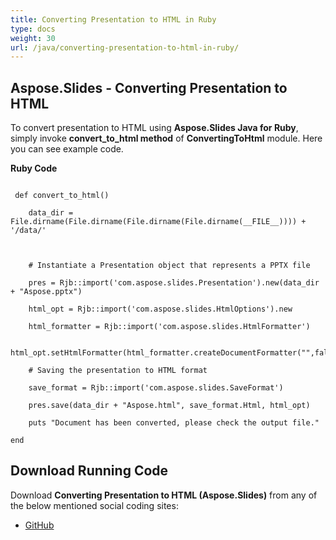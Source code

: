 ```yaml
---
title: Converting Presentation to HTML in Ruby
type: docs
weight: 30
url: /java/converting-presentation-to-html-in-ruby/
---
```


## **Aspose.Slides - Converting Presentation to HTML**
To convert presentation to HTML using **Aspose.Slides Java for Ruby**, simply invoke **convert_to_html method** of **ConvertingToHtml** module. Here you can see example code.

**Ruby Code**

```

 def convert_to_html()

    data_dir = File.dirname(File.dirname(File.dirname(File.dirname(__FILE__)))) + '/data/'



    # Instantiate a Presentation object that represents a PPTX file

    pres = Rjb::import('com.aspose.slides.Presentation').new(data_dir + "Aspose.pptx")

    html_opt = Rjb::import('com.aspose.slides.HtmlOptions').new

    html_formatter = Rjb::import('com.aspose.slides.HtmlFormatter')

    html_opt.setHtmlFormatter(html_formatter.createDocumentFormatter("",false))

    # Saving the presentation to HTML format

    save_format = Rjb::import('com.aspose.slides.SaveFormat')

    pres.save(data_dir + "Aspose.html", save_format.Html, html_opt)

    puts "Document has been converted, please check the output file."

end   

```
## **Download Running Code**
Download **Converting Presentation to HTML (Aspose.Slides)** from any of the below mentioned social coding sites:

- [GitHub](https://github.com/aspose-slides/Aspose.Slides-for-Java/tree/master/Plugins/Aspose_Slides_Java_for_Ruby/lib/asposeslidesjava/Presentation/convertingtohtml.rb)
